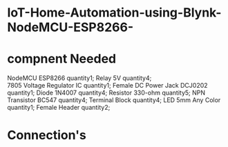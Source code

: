 # IoT-Home-Automation-using-Blynk-NodeMCU-ESP8266-

# compnent Needed


   NodeMCU ESP8266                                       quantity1; 
       Relay 5V                                           quantity4;  
       7805 Voltage Regulator IC                             quantity1; 
       Female DC Power Jack DCJ0202                          quantity1;
       Diode 1N4007                                          quantity4;
       Resistor 330-ohm                                      quantity5;
       NPN Transistor BC547                                  quantity4;
       Terminal Block                                        quantity4;
       LED 5mm Any Color                                     quantity1;
      Female Header                                         quantity2;

# Connection's
